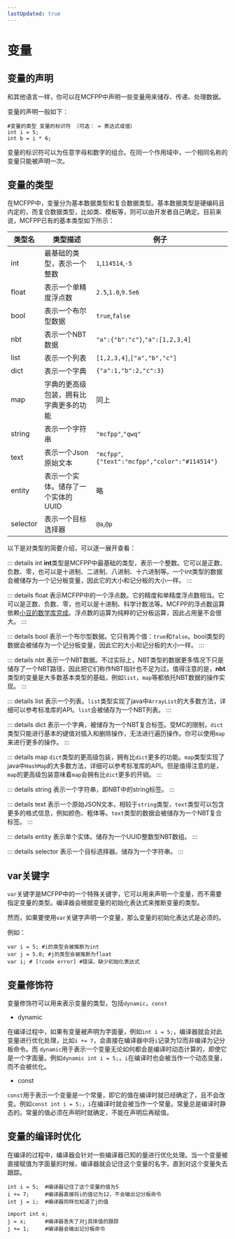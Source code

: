 ```yaml
---
lastUpdated: true
---
```


# 变量

## 变量的声明

和其他语言一样，你可以在MCFPP中声明一些变量用来储存、传递、处理数据。

变量的声明一般如下：

```mcfpp
#变量的类型 变量的标识符 （可选： = 表达式或值）
int i = 5;
int b = i * 6;
```

变量的标识符可以为任意字母和数字的组合。在同一个作用域中，一个相同名称的变量只能被声明一次。

## 变量的类型

在MCFPP中，变量分为基本数据类型和复合数据类型。基本数据类型是硬编码且内定的，而复合数据类型，比如类、模板等，则可以由开发者自己确定。目前来说，MCFPP已有的基本类型如下所示：

|类型名|类型描述|例子|
|-|-|-|
|int|最基础的类型，表示一个整数  |`1`,`114514`,`-5`|
|float|表示一个单精度浮点数|`2.5`,`1.0`,`9.5e6`|
|bool|表示一个布尔型数据|`true`,`false`|
|nbt|表示一个NBT数据|`"a":{"b":"c"}`,`"a":[1,2,3,4]`|
|list|表示一个列表|`[1,2,3,4]`,`["a","b","c"]`|
|dict|表示一个字典|`{"a":1,"b":2,"c":3}`|
|map|字典的更高级包装，拥有比字典更多的功能|同上|
|string|表示一个字符串|`"mcfpp"`,`"qwq"`|
|text|表示一个Json原始文本|`"mcfpp"`,`{"text":"mcfpp","color":"#114514"}`|
|entity|表示一个实体。储存了一个实体的UUID|略|
|selector|表示一个目标选择器|`@a`,`@p`|

以下是对类型的简要介绍，可以逐一展开查看：

::: details int
**int**类型是MCFPP中最基础的类型，表示一个整数。它可以是正数、负数、零，也可以是十进制、二进制、八进制、十六进制等。一个int类型的数据会被储存为一个记分板变量，因此它的大小和记分板的大小一样。
:::

::: details float
表示MCFPP中的一个浮点数。它的精度和单精度浮点数相当。它可以是正数、负数、零，也可以是十进制、科学计数法等。MCFPP的浮点数运算依赖[小豆的数学库完成](https:#github.com/xiaodou8593/math2.0)。浮点数的运算为纯粹的记分板运算，因此占用量不会很大。
:::

::: details bool
表示一个布尔型数据。它只有两个值：`true`和`false`。bool类型的数据会被储存为一个记分板变量，因此它的大小和记分板的大小一样。
:::

::: details nbt
表示一个NBT数据。不过实际上，NBT类型的数据更多情况下只是储存了一个NBT路径，因此把它们称作NBT指针也不足为过。值得注意的是，**nbt**类型的变量是大多数基本类型的基础，例如`list`，`map`等都依托NBT数据的操作实现。
:::

::: details list
表示一个列表。`list`类型实现了java中`ArrayList`的大多数方法，详细可以参考标准库的API。`list`会被储存为一个NBT列表。
:::

::: details dict
表示一个字典，被储存为一个NBT复合标签。受MC的限制，`dict`类型只能进行基本的键值对插入和删除操作，无法进行遍历操作。你可以使用`map`来进行更多的操作。
:::

::: details map
`dict`类型的更高级包装，拥有比`dict`更多的功能。`map`类型实现了java中`HashMap`的大多数方法，详细可以参考标准库的API。但是值得注意的是，`map`的更高级包装意味着`map`会拥有比`dict`更多的开销。
:::

::: details string
表示一个字符串，即NBT中的string标签。
:::

::: details text
表示一个原始JSON文本，相较于`string`类型，`text`类型可以包含更多的格式信息，例如颜色、粗体等。`text`类型的数据会被储存为一个NBT复合标签。
:::

::: details entity
表示单个实体。储存为一个UUID整数型NBT数组。
:::

::: details selector
表示一个目标选择器。储存为一个字符串。
:::

## var关键字

`var`关键字是MCFPP中的一个特殊关键字，它可以用来声明一个变量，而不需要指定变量的类型。编译器会根据变量的初始化表达式来推断变量的类型。

然而，如果要使用`var`关键字声明一个变量，那么变量的初始化表达式是必须的。

例如：

```mcfpp
var i = 5; #i的类型会被推断为int
var j = 5.0; #j的类型会被推断为float
var i; # [!code error] #错误，缺少初始化表达式
```

## 变量修饰符

变量修饰符可以用来表示变量的类型，包括`dynamic`，`const`

- dynamic

在编译过程中，如果有变量被声明为字面量，例如`int i = 5;`，编译器就会对此变量进行优化处理，比如`i += 7`，会直接在编译器中将`i`记录为12而非编译为记分板命令。而 `dynamic`用于表示一个变量无论如何都会是编译时动态计算的，即使它是一个字面量。例如`dynamic int i = 5;`，`i`在编译时也会被当作一个动态变量，而不会被优化。

- const

`const`用于表示一个变量是一个常量，即它的值在编译时就已经确定了，且不会改变。例如`const int i = 5;`，`i`在编译时就会被当作一个常量。常量总是编译时静态的。常量的值必须在声明时就确定，不能在声明后再赋值。

## 变量的编译时优化

在编译的过程中，编译器会针对一些编译器已知的量进行优化处理。当一个变量被直接赋值为字面量的时候，编译器就会记住这个变量的名字，直到对这个变量失去跟踪。

```mcfpp
int i = 5;  #编译器记住了这个变量的值为5
i += 7;     #编译器直接将i的值记为12，不会输出记分板命令
int j = i;  #编译器同样也知道了j的值

import int x;
j = x;      #编译器丢失了对j具体值的跟踪
j += 1;     #编译器会输出记分板命令
```

